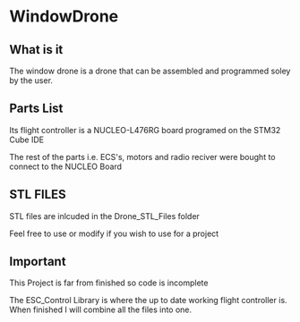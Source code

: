 # WindowDrone

## What is it

The window drone is a drone that can be assembled and programmed soley by the user.

## Parts List

Its flight controller is a NUCLEO-L476RG board programed on the STM32 Cube IDE


The rest of the parts i.e. ECS's, motors and radio reciver were bought to connect to the NUCLEO Board

## STL FILES

STL files are inlcuded in the Drone_STL_Files folder

Feel free to use or modify if you wish to use for a project

## Important

This Project is far from finished so code is incomplete

The ESC_Control Library is where the up to date working flight controller is. When finished I will combine all the files into one.
